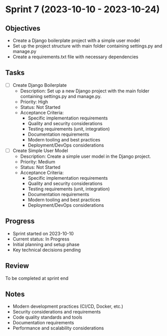 # Sprint 7 (2023-10-10 - 2023-10-24)

## Objectives

- Create a Django boilerplate project with a simple user model
- Set up the project structure with main folder containing settings.py and manage.py
- Create a requirements.txt file with necessary dependencies

## Tasks

- [ ] Create Django Boilerplate
  - Description: Set up a new Django project with the main folder containing settings.py and manage.py.
  - Priority: High
  - Status: Not Started
  - Acceptance Criteria:
    - Specific implementation requirements
    - Quality and security considerations
    - Testing requirements (unit, integration)
    - Documentation requirements
    - Modern tooling and best practices
    - Deployment/DevOps considerations
- [ ] Create Simple User Model
  - Description: Create a simple user model in the Django project.
  - Priority: Medium
  - Status: Not Started
  - Acceptance Criteria:
    - Specific implementation requirements
    - Quality and security considerations
    - Testing requirements (unit, integration)
    - Documentation requirements
    - Modern tooling and best practices
    - Deployment/DevOps considerations

## Progress

- Sprint started on 2023-10-10
- Current status: In Progress
- Initial planning and setup phase
- Key technical decisions pending

## Review

To be completed at sprint end

## Notes

- Modern development practices (CI/CD, Docker, etc.)
- Security considerations and requirements
- Code quality standards and tools
- Documentation requirements
- Performance and scalability considerations
